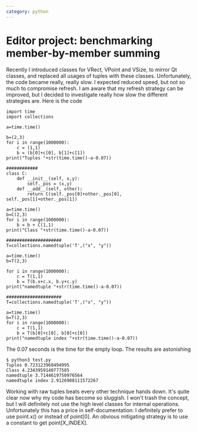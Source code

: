 ```yaml
---
category: python
---
```

# Editor project: benchmarking member-by-member summing

Recently I introduced classes for VRect, VPoint and VSize, to mirror Qt
classes, and replaced all usages of tuples with these classes. Unfortunately,
the code became really, really slow. I expected reduced speed, but not so much
to compromise refresh. I am aware that my refresh strategy can be improved, but
I decided to investigate really how slow the different strategies are. Here is
the code


```
import time
import collections

a=time.time()

b=(2,3)
for i in range(1000000):
    c = (1,1)
    b = (b[0]+c[0], b[1]+c[1])
print("Tuples "+str(time.time()-a-0.07))

############
class C:
    def __init__(self, x,y):
        self._pos = (x,y)
    def __add__(self, other):
        return C(self._pos[0]+other._pos[0], self._pos[1]+other._pos[1])

a=time.time()
b=C(2,3)
for i in range(1000000):
    b = b + C(1,1)
print("Class "+str(time.time()-a-0.07))

#####################
T=collections.namedtuple('T',("x", "y"))

a=time.time()
b=T(2,3)

for i in range(1000000):
    c = T(1,1)
    b = T(b.x+c.x, b.y+c.y)
print("namedtuple "+str(time.time()-a-0.07))

#####################
T=collections.namedtuple('T',("x", "y"))

a=time.time()
b=T(2,3)
for i in range(1000000):
    c = T(1,1)
    b = T(b[0]+c[0], b[0]+c[0])
print("namedtuple index "+str(time.time()-a-0.07))
```

The 0.07 seconds is the time for the empty loop. The results are astonishing

```
$ python3 test.py
Tuples 0.723123960494995
Class 4.2343959140777585
namedtuple 3.7144619750976564
namedtuple index 2.9126908111572267
```

Working with raw tuples beats every other technique hands down. It's quite
clear now why my code has become so sluggish. I won't trash the concept, but I
will definitely not use the high level classes for internal operations.
Unfortunately this has a price in self-documentation: I definitely prefer to
use point.x() or instead of point[0]. An obvious mitigating strategy is to use
a constant to get point[X_INDEX].

